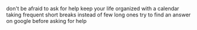 don't be afraid to ask for help
keep your life organized with a calendar
taking frequent short breaks instead of few long ones
try to find an answer on google before asking for help

